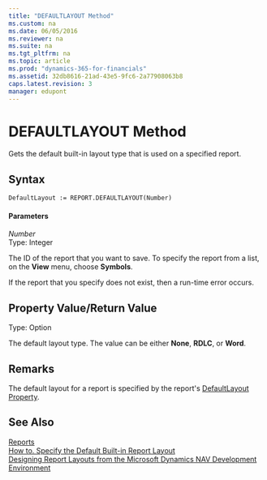 ```yaml
---
title: "DEFAULTLAYOUT Method"
ms.custom: na
ms.date: 06/05/2016
ms.reviewer: na
ms.suite: na
ms.tgt_pltfrm: na
ms.topic: article
ms.prod: "dynamics-365-for-financials"
ms.assetid: 32db8616-21ad-43e5-9fc6-2a77908063b8
caps.latest.revision: 3
manager: edupont
---
```

# DEFAULTLAYOUT Method
Gets the default built-in layout type that is used on a specified report.  

## Syntax  

```  
DefaultLayout := REPORT.DEFAULTLAYOUT(Number)  
```  

#### Parameters  
 *Number*  
 Type: Integer  

 The ID of the report that you want to save. To specify the report from a list, on the **View** menu, choose **Symbols**.  

 If the report that you specify does not exist, then a run-time error occurs.  

## Property Value/Return Value  
 Type: Option  

 The default layout type. The value can be either **None**, **RDLC**, or **Word**.  

## Remarks  
 The default layout for a report is specified by the report's [DefaultLayout Property](../devenv-DefaultLayout-Property.md).  

## See Also  
 [Reports](Reports.md)   
 [How to. Specify the Default Built-in Report Layout](How-to.-Specify-the-Default-Built-in-Report-Layout.md)   
 [Designing Report Layouts from the Microsoft Dynamics NAV Development Environment](Designing-Report-Layouts-from-the-Microsoft-Dynamics-NAV-Development-Environment.md)
